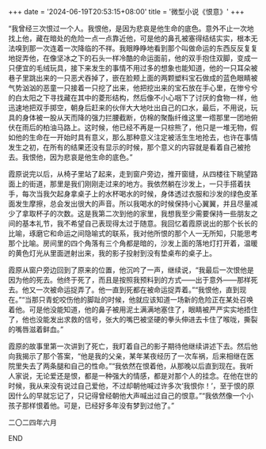+++
date = '2024-06-19T20:53:15+08:00'
title = '微型小说《恨意》'
+++

“我曾经三次恨过一个人。我恨他，是因为悲哀是他生命的底色。意外不止一次地找上他，藏在暗处的危险一点一点靠近他，可是他的鼻孔被塞得结结实实，根本无法嗅到那一次连着一次降临的不祥。我眼睁睁地看到那个叫做命运的东西反反复复地捉弄他，在像坚冰之下的石头一样冷酷的命运面前，他的双手抱住双脚，变成一只便宜的毛绒玩具，接下来发生的事情不用过多的想象也能知道，他的一只耳朵被巷子里跳出来的一只恶犬吞掉了，嵌在脸颊上面的两颗塑料宝石做成的蓝色眼睛被气势汹汹的恶童一只接着一只挖了出来，他把挖出来的宝石放在手心里，在惨兮兮的白太阳之下寻找藏在其中的菱形结构，然后像不小心咽下了讨厌的食物一样，他迅速地把双手掷空，朝身后赶来的伙伴大大地吐出自己的口水，最后，不用说，玩具的身体被一股从天而降的强力拦腰截断，仿棉的聚酯纤维这里一绺那里一团地俯伏在雨后的柏油马路上。这时候，他已经不再是一只棕熊了，他只是一堆无物，假如他的生命在一开始时具有意义，那么那种意义注定被活生生地抢去，也许在事情发生之初，在所有的结果还没有显示的时候，那个意义的内容就是看着自己被抢去。我恨他，因为悲哀是他生命的底色。”

霞原说完以后，从椅子里站了起来，走到窗户旁边，推开窗缝，从四楼往下眺望路面上的街道，那里是我们刚刚走过来的地方。我依然躺在沙发上，一只手搭着扶手，每次当我欠起身拿桌子上的水杯喝水的时候，身体透过衣服和沙发的绿色皮革面发生摩擦，总会发出很大的声音。所以我喝水的时候保持小心翼翼，并且尽量减少了拿取杯子的次数。这是我第二次到他的家里，我想我至少需要保持一些朋友之间的基本礼节，我不希望自己表现得太过于随意。我回忆着霞原说出的那个长长的比喻，琢磨它和命运之间隐喻式的联系，我对他所恨的那个人一无所知，只能思考那个比喻。房间里的四个角落有三个角都是暗的，沙发上面的落地灯打开着，温暖的黄色灯光从里面迸射出来，我的影子投射到没有垫桌布的桌子上。

霞原从窗户旁边回到了原来的位置，他沉吟了一声，继续说，“我最后一次恨他是因为他的死去。他终于死了，而且是按照我预料到的方式——出于意外——那样死去。他又一次被命运捉弄了。他一直到死都在被命运捉弄着。”“我恨他，直到现在。”“当那只青蛇咬伤他的脚趾的时候，他就应该知道一场新的危险正在某处召唤着他。可是他没能知道，他的鼻子被用泥土满满地塞住了，眼睛被严严实实地捂住了，他也没能发出求救的信号，张大的嘴巴被坚硬的拳头伸进去卡住了喉咙，撕裂的嘴唇滋着鲜血。”

霞原的故事里第一次讲到了死亡，我盯着自己的影子期待他继续讲述下去。然后他向我揭示了那个答案，“他是我的父亲，某年某夜经历了一次车祸，后来相继在医院里失去了两条腿和自己的性命。”“我依然在恨着他，从那晚以后直到现在。我听人家说，无论爱还是恨，都是一种强大的情感，都是对那个人的挂念。在他在世的时候，我从来没有说过自己爱他，不过却朝他喊过许多次‘我恨你！’，至于恨的原因什么的早就忘记了，只记得曾经朝他大声喊出过自己的恨意。”“我依然像一个小孩子那样恨着他。可是，已经好多年没有梦到过他了。”

二〇二四年六月

END



